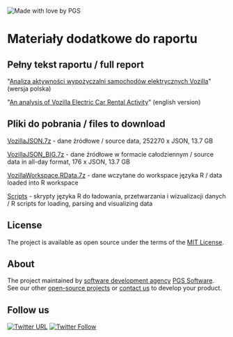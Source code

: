 ![Made with love by PGS](https://cloud.githubusercontent.com/assets/16896355/25438562/3c14f0f2-2a9a-11e7-82f1-53f49a48393e.png)

Materiały dodatkowe do raportu
====

Pełny tekst raportu / full report
----

"[Analiza aktywności wypożyczalni samochodów elektrycznych Vozilla](todo)" (wersja polska)

"[An analysis of Vozilla Electric Car Rental Activity](todo)" (english version)


Pliki do pobrania / files to download
----

[VozillaJSON.7z](https://github.com/PGSSoft/vozilla/raw/master/VozillaJSON.7z) - dane źródłowe / source data, 252270 x JSON, 13.7 GB

[VozillaJSON_BIG.7z](https://github.com/PGSSoft/vozilla/raw/master/VozillaJSON_BIG.7z) - dane źródłowe w formacie całodziennym / source data in all-day format, 176 x JSON, 13.7 GB

[VozillaWorkspace.RData.7z](https://github.com/PGSSoft/vozilla/raw/master/VozillaWorkspace.RData.7z) - dane wczytane do workspace języka R / data loaded into R workspace

[Scripts](Scripts) - skrypty języka R do ładowania, przetwarzania i wizualizacji danych / R scripts for loading, parsing and visualizing data


## License

The project is available as open source under the terms of the [MIT License](http://opensource.org/licenses/MIT).

## About

The project maintained by [software development agency](https://www.pgs-soft.com/) [PGS Software](https://www.pgs-soft.com/).
See our other [open-source projects](https://github.com/PGSSoft) or [contact us](https://www.pgs-soft.com/contact-us/) to develop your product.

## Follow us

[![Twitter URL](https://img.shields.io/twitter/url/http/shields.io.svg?style=social)](https://twitter.com/intent/tweet?text=https://github.com/PGSSoft/vozilla)
[![Twitter Follow](https://img.shields.io/twitter/follow/pgssoftware.svg?style=social&label=Follow)](https://twitter.com/pgssoftware)
